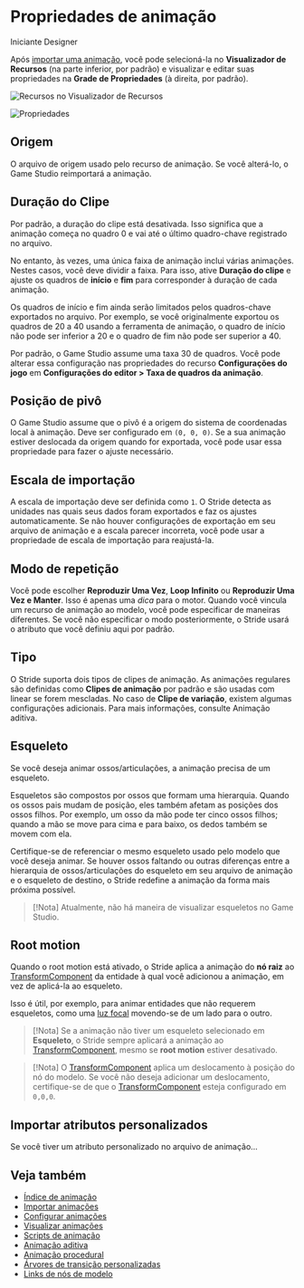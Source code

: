 # Propriedades de animação

<span class="badge text-bg-primary">Iniciante</span>
<span class="badge text-bg-success">Designer</span>

Após [importar uma animação](import-animations.md), você pode selecioná-la no **Visualizador de Recursos** (na parte inferior, por padrão) e visualizar e editar suas propriedades na **Grade de Propriedades** (à direita, por padrão).

![Recursos no Visualizador de Recursos](media/assets-in-asset-view1.png)

![Propriedades](media/animations-properties.png)

## Origem

O arquivo de origem usado pelo recurso de animação. Se você alterá-lo, o Game Studio reimportará a animação.

## Duração do Clipe

Por padrão, a duração do clipe está desativada. Isso significa que a animação começa no quadro 0 e vai até o último quadro-chave registrado no arquivo.

No entanto, às vezes, uma única faixa de animação inclui várias animações. Nestes casos, você deve dividir a faixa. Para isso, ative **Duração do clipe** e ajuste os quadros de **início** e **fim** para corresponder à duração de cada animação.

Os quadros de início e fim ainda serão limitados pelos quadros-chave exportados no arquivo. Por exemplo, se você originalmente exportou os quadros de 20 a 40 usando a ferramenta de animação, o quadro de início não pode ser inferior a 20 e o quadro de fim não pode ser superior a 40.

Por padrão, o Game Studio assume uma taxa 30 de quadros. Você pode alterar essa configuração nas propriedades do recurso **Configurações do jogo** em **Configurações do editor > Taxa de quadros da animação**.

## Posição de pivô

O Game Studio assume que o pivô é a origem do sistema de coordenadas local à animação. Deve ser configurado em `(0, 0, 0)`. Se a sua animação estiver deslocada da origem quando for exportada, você pode usar essa propriedade para fazer o ajuste necessário.

## Escala de importação

A escala de importação deve ser definida como `1`. O Stride detecta as unidades nas quais seus dados foram exportados e faz os ajustes automaticamente. Se não houver configurações de exportação em seu arquivo de animação e a escala parecer incorreta, você pode usar a propriedade de escala de importação para reajustá-la.

## Modo de repetição

Você pode escolher **Reproduzir Uma Vez**, **Loop Infinito** ou **Reproduzir Uma Vez e Manter**. Isso é apenas uma *dica* para o motor. Quando você vincula um recurso de animação ao modelo, você pode especificar de maneiras diferentes. Se você não especificar o modo posteriormente, o Stride usará o atributo que você definiu aqui por padrão.

## Tipo

O Stride suporta dois tipos de clipes de animação. As animações regulares são definidas como **Clipes de animação** por padrão e são usadas com  linear se forem mescladas. No caso de **Clipe de variação**, existem algumas configurações adicionais. Para mais informações, consulte <g id="2">Animação aditiva</g>.[](additive-animation.md)

## Esqueleto

Se você deseja animar ossos/articulações, a animação precisa de um esqueleto.

Esqueletos são compostos por ossos que formam uma hierarquia. Quando os ossos pais mudam de posição, eles também afetam as posições dos ossos filhos. Por exemplo, um osso da mão pode ter cinco ossos filhos; quando a mão se move para cima e para baixo, os dedos também se movem com ela.

Certifique-se de referenciar o mesmo esqueleto usado pelo modelo que você deseja animar. Se houver ossos faltando ou outras diferenças entre a hierarquia de ossos/articulações do esqueleto em seu arquivo de animação e o esqueleto de destino, o Stride redefine a animação da forma mais próxima possível.

> [!Nota]
> Atualmente, não há maneira de visualizar esqueletos no Game Studio.

## Root motion

Quando o root motion está ativado, o Stride aplica a animação do **nó raiz** ao [TransformComponent](xref:Stride.Engine.TransformComponent) da entidade à qual você adicionou a animação, em vez de aplicá-la ao esqueleto.

Isso é útil, por exemplo, para animar entidades que não requerem esqueletos, como uma [luz focal](../graphics/lights-and-shadows/spot-lights.md) movendo-se de um lado para o outro.

> [!Nota]
> Se a animação não tiver um esqueleto selecionado em **Esqueleto**, o Stride sempre aplicará a animação ao [TransformComponent](xref:Stride.Engine.TransformComponent), mesmo se **root motion** estiver desativado.

> [!Nota]
> O [TransformComponent](xref:Stride.Engine.TransformComponent) aplica um deslocamento à posição do nó do modelo. Se você não deseja adicionar um deslocamento, certifique-se de que o [TransformComponent](xref:Stride.Engine.TransformComponent) esteja configurado em `0,0,0`.

## Importar atributos personalizados

Se você tiver um atributo personalizado no arquivo de animação...

## Veja também

* [Índice de animação](index.md)
* [Importar animações](import-animations.md)
* [Configurar animações](set-up-animations.md)
* [Visualizar animações](preview-animations.md)
* [Scripts de animação](animation-scripts.md)
* [Animação aditiva](additive-animation.md)
* [Animação procedural](procedural-animation.md)
* [Árvores de transição personalizadas](custom-blend-trees.md)
* [Links de nós de modelo](model-node-links.md)